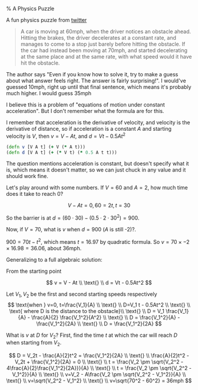 % A Physics Puzzle

A fun physics puzzle from [twitter](https://twitter.com/gravity_levity/status/1499576199873450007)

> A car is moving at 60mph, when the driver notices an obstacle ahead. Hitting the brakes, the driver decelerates at a constant rate, and manages to come to a stop just barely before hitting the obstacle. If the car had instead been moving at 70mph, and started decelerating at the same place and at the same rate, with what speed would it have hit the obstacle.

The author says "Even if you know how to solve it, try to make a guess about what answer feels right. The answer is fairly surprising!". I would've guessed 10mph, right up until that final sentence, which means it's probably much higher. I would guess 35mph

I believe this is a problem of "equations of motion under constant acceleration". But I don't remember what the formula are for this. 

I remember that acceleration is the derivative of velocity, and velocity is the derivative of distance, so if acceleration is a constant $A$ and starting velocity is $V$, then $v=V-At$, and $d=Vt-0.5At^2$

```clojure
(defn v [V A t] (+ V (* A t)))
(defn d [V A t] (+ (* V t) (* 0.5 A t t)))
```

The question mentions acceleration is constant, but doesn't specify what it is, which means it doesn't matter, so we can just chuck in any value and it should work fine.

Let's play around with some numbers. If $V=60$ and $A=2$, how much time does it take to reach 0? 

$$
V-At=0, 60=2t, t=30
$$

So the barrier is at $d=(60 \cdot 30) - (0.5 \cdot 2 \cdot 30^2)=900$.

Now, if $V=70$, what is $v$ when $d=900$ ($A$ is still -2)?. 

$900 = 70t-t^2$, which means $t=16.97$ by quadratic formula. So $v=70 \times -2 \times 16.98 = 36.06$, about 36mph.

Generalizing to a full algebraic solution:

From the starting point

$$
v = V - At \\ 
\text{} \\
d = Vt - 0.5At^2
$$

Let $V_1, V_2$ be the first and second starting speeds respectively
$$
\text{when } v=0, t=\frac{V_1}{A} \\
\text{} \\
D=V_1 t - 0.5At^2  \\
\text{} \\
\text{ where D is the distance to the obstacle}\\
\text{} \\
D = V_1 \frac{V_1}{A} - \frac{A}{2} \frac{V_1^2}{A^2} \\
\text{} \\
D = \frac{V_1^2}{A} - \frac{V_1^2}{2A} 
\\ \text{} \\
D = \frac{V_1^2}{2A}
$$

What is $v$ at $D$ for $V_2$? First, find the time $t$ at which the car will reach $D$ when starting from $V_2$.

$$
D =  V_2t - \frac{A}{2}t^2 = \frac{V_1^2}{2A}
\\ \text{} \\
\frac{A}{2}t^2 - V_2t + \frac{V_1^2}{2A} = 0
\\ \text{} \\
t = \frac{V_2 \pm \sqrt{V_2^2 - 4\frac{A}{2}\frac{V_1^2}{2A}}}{A}
\\ \text{} \\
t = \frac{V_2 \pm \sqrt{V_2^2 - V_1^2}}{A}
\\ \text{} \\
v=V_2 - A\frac{V_2 \pm \sqrt{V_2^2 - V_1^2}}{A}
\\ \text{} \\
v=\sqrt{V_2^2 - V_1^2}
\\ \text{} \\
v=\sqrt{70^2 - 60^2} = 36mph
$$
